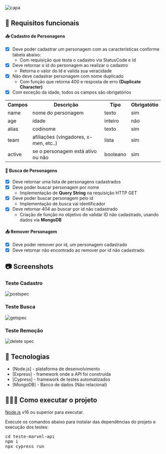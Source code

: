![capa](https://user-images.githubusercontent.com/102002212/179225344-4bea210b-6779-4bd9-b3e0-04ebbdedca8b.png)

<H2>🔖 Requisitos funcionais</H2>

<H4>📥 Cadastro de Personagens</H4>

- [X] Deve poder cadastrar um personagem com as características conforme tabela abaixo:
  - Com requisição que testa o cadastro via StatusCode e Id
- [X] Deve retornar o id do personagem ao realizar o cadastro
  - Retorna o valor do Id e valida sua veracidade
- [X] Não deve cadastrar personagem com nome duplicado
  - Com função que retorna 400 e resposta de erro **(Duplicate Character)**
- [X] Com exceção da idade, todos os campos são obrigatórios
 
 <table>
 
 <tr>
    <th>Campos</th>
    <th>Descrição</th>
    <th>Tipo</th>
    <th>Obrigatótio</th>
  </tr>
 <tr>
    <td>name</td>
    <td>nome do personagem</td>
    <td>texto</td>
    <td>sim</td>
  </tr>
 <tr>
    <td>age</td>
    <td>idade</td>
    <td>inteiro</td>
    <td>não</td>
  </tr>
  <tr>
    <td>alias</td>
    <td>codinome</td>
    <td>texto</td>
    <td>sim</td>
  </tr>
   <tr>
    <td>team</td>
    <td>afiliações (vingadores, x-men, etc..)</td>
    <td>lista</td>
    <td>sim</td>
  </tr>
  <tr>
    <td>active</td>
    <td>se o personagem está ativo ou não</td>
    <td>booleano</td>
    <td>sim</td>
  </tr>  
 </table>

<H4>🔎 Busca de Personagens</H4>

- [X] Deve retornar uma lista de personagens cadastrados
- [X] Deve poder buscar personagem por nome
  - Implementação de **Query String** na requisição HTTP GET
- [X] Deve poder buscar personagem pelo id
  - Implementação de busca vai identificador   
- [X] Deve retornar 404 ao buscar por id não cadastrado
  - Criação de função no objetivo de validar ID não cadastrado, usando dados via **MongoDB**  


<H4>📤 Remover Personagem</H4>

- [X] Deve poder remover por id, um personagem cadastrado
- [X] Deve retornar não encontrado ao remover por id não cadastrado

<h2>📷 Screenshots </h2>

<h3> Teste Cadastro </h3>

![postspec](https://user-images.githubusercontent.com/102002212/179259254-fb0c7d46-f302-4178-82ac-21ceb778ff7b.png)


<h3> Teste Busca </h3

![getspec](https://user-images.githubusercontent.com/102002212/179258831-bda62112-b458-471b-8b92-e79e5578a9b1.png)

<h3> Teste Remoção </h3
  
![delete spec](https://user-images.githubusercontent.com/102002212/179262932-6b475ff2-0cc1-4889-8bc8-0501d8bd5b86.png)

  <H2>🚀 Tecnologias</H2>
<ul>
 <li>[Node.js] - plataforma de desenvolvimento</li>
 <li>[Express] - framework onde a API foi construída</li>
 <li>[Cypress] - framework de testes automatizados</li>
 <li>[MongoDB] - Banco de dados (Não relacional)</li>
</ul>

<H2>👨🏻‍💻 Como executar o projeto</H2>
<a href="https://nodejs.org/en/">Node.js</a> v16 ou superior para executar.

Execute os comandos abaixo para instalar das dependências do projeto e execução dos testes:
<div class="highlight highlight-source-shell notranslate position-relative overflow-auto" data-snippet-clipboard-copy-content="cd vdt-season1-marvel-api
npm i
npx cypress run"><pre><span class="pl-c1">cd</span> teste-marvel-api
npm i
npx cypress run</pre></div>
